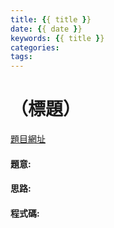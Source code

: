 ```yaml
---
title: {{ title }}
date: {{ date }}
keywords: {{ title }}
categories: 
tags:
---
```

# （標題）
[題目網址](https://chucs.github.io/site/)

#### 題意:

<!-- more -->
#### 思路:

#### 程式碼:
